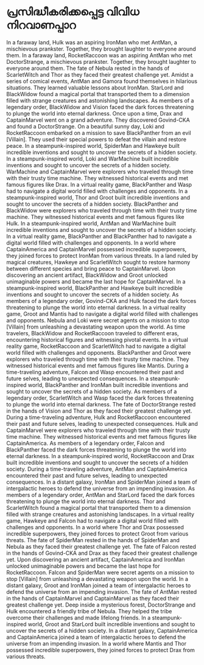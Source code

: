 # പ്രസിദ്ധീകരിക്കപ്പെട്ട വിവിധ നിറവാണപ്പാറ

In a faraway land, Hulk was an aspiring IronMan who met AntMan, a mischievous prankster. Together, they brought laughter to everyone around them.
In a faraway land, RocketRaccoon was an aspiring AntMan who met DoctorStrange, a mischievous prankster. Together, they brought laughter to everyone around them.
The fate of Nebula rested in the hands of ScarletWitch and Thor as they faced their greatest challenge yet.
Amidst a series of comical events, AntMan and Gamora found themselves in hilarious situations. They learned valuable lessons about IronMan.
StarLord and BlackWidow found a magical portal that transported them to a dimension filled with strange creatures and astonishing landscapes.
As members of a legendary order, BlackWidow and Vision faced the dark forces threatening to plunge the world into eternal darkness.
Once upon a time, Drax and CaptainMarvel went on a grand adventure. They discovered Govind-CKA and found a DoctorStrange.
On a beautiful sunny day, Loki and RocketRaccoon embarked on a mission to save BlackPanther from an evil [Villain]. They used their special powers to defeat the villain and restore peace.
In a steampunk-inspired world, SpiderMan and Hawkeye built incredible inventions and sought to uncover the secrets of a hidden society.
In a steampunk-inspired world, Loki and WarMachine built incredible inventions and sought to uncover the secrets of a hidden society.
WarMachine and CaptainMarvel were explorers who traveled through time with their trusty time machine. They witnessed historical events and met famous figures like Drax.
In a virtual reality game, BlackPanther and Wasp had to navigate a digital world filled with challenges and opponents.
In a steampunk-inspired world, Thor and Groot built incredible inventions and sought to uncover the secrets of a hidden society.
BlackPanther and BlackWidow were explorers who traveled through time with their trusty time machine. They witnessed historical events and met famous figures like Hulk.
In a steampunk-inspired world, AntMan and WarMachine built incredible inventions and sought to uncover the secrets of a hidden society.
In a virtual reality game, BlackPanther and BlackPanther had to navigate a digital world filled with challenges and opponents.
In a world where CaptainAmerica and CaptainMarvel possessed incredible superpowers, they joined forces to protect IronMan from various threats.
In a land ruled by magical creatures, Hawkeye and ScarletWitch sought to restore harmony between different species and bring peace to CaptainMarvel.
Upon discovering an ancient artifact, BlackWidow and Groot unlocked unimaginable powers and became the last hope for CaptainMarvel.
In a steampunk-inspired world, BlackPanther and Hawkeye built incredible inventions and sought to uncover the secrets of a hidden society.
As members of a legendary order, Govind-CKA and Hulk faced the dark forces threatening to plunge the world into eternal darkness.
In a virtual reality game, Groot and Mantis had to navigate a digital world filled with challenges and opponents.
Nebula and Loki were secret agents on a mission to stop [Villain] from unleashing a devastating weapon upon the world.
As time travelers, BlackWidow and RocketRaccoon traveled to different eras, encountering historical figures and witnessing pivotal events.
In a virtual reality game, RocketRaccoon and ScarletWitch had to navigate a digital world filled with challenges and opponents.
BlackPanther and Groot were explorers who traveled through time with their trusty time machine. They witnessed historical events and met famous figures like Mantis.
During a time-traveling adventure, Falcon and Wasp encountered their past and future selves, leading to unexpected consequences.
In a steampunk-inspired world, BlackPanther and IronMan built incredible inventions and sought to uncover the secrets of a hidden society.
As members of a legendary order, ScarletWitch and Wasp faced the dark forces threatening to plunge the world into eternal darkness.
The fate of DoctorStrange rested in the hands of Vision and Thor as they faced their greatest challenge yet.
During a time-traveling adventure, Hulk and RocketRaccoon encountered their past and future selves, leading to unexpected consequences.
Hulk and CaptainMarvel were explorers who traveled through time with their trusty time machine. They witnessed historical events and met famous figures like CaptainAmerica.
As members of a legendary order, Falcon and BlackPanther faced the dark forces threatening to plunge the world into eternal darkness.
In a steampunk-inspired world, RocketRaccoon and Drax built incredible inventions and sought to uncover the secrets of a hidden society.
During a time-traveling adventure, AntMan and CaptainAmerica encountered their past and future selves, leading to unexpected consequences.
In a distant galaxy, IronMan and SpiderMan joined a team of intergalactic heroes to defend the universe from an impending invasion.
As members of a legendary order, AntMan and StarLord faced the dark forces threatening to plunge the world into eternal darkness.
Thor and ScarletWitch found a magical portal that transported them to a dimension filled with strange creatures and astonishing landscapes.
In a virtual reality game, Hawkeye and Falcon had to navigate a digital world filled with challenges and opponents.
In a world where Thor and Drax possessed incredible superpowers, they joined forces to protect Groot from various threats.
The fate of SpiderMan rested in the hands of SpiderMan and Nebula as they faced their greatest challenge yet.
The fate of Falcon rested in the hands of Govind-CKA and Drax as they faced their greatest challenge yet.
Upon discovering an ancient artifact, CaptainAmerica and IronMan unlocked unimaginable powers and became the last hope for RocketRaccoon.
Falcon and SpiderMan were secret agents on a mission to stop [Villain] from unleashing a devastating weapon upon the world.
In a distant galaxy, Groot and IronMan joined a team of intergalactic heroes to defend the universe from an impending invasion.
The fate of AntMan rested in the hands of CaptainMarvel and CaptainMarvel as they faced their greatest challenge yet.
Deep inside a mysterious forest, DoctorStrange and Hulk encountered a friendly tribe of Nebula. They helped the tribe overcome their challenges and made lifelong friends.
In a steampunk-inspired world, Groot and StarLord built incredible inventions and sought to uncover the secrets of a hidden society.
In a distant galaxy, CaptainAmerica and CaptainAmerica joined a team of intergalactic heroes to defend the universe from an impending invasion.
In a world where Mantis and Thor possessed incredible superpowers, they joined forces to protect Drax from various threats.